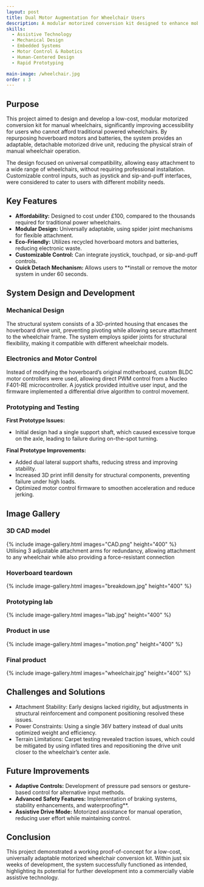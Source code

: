 ```yaml
---
layout: post
title: Dual Motor Augmentation for Wheelchair Users
description: A modular motorized conversion kit designed to enhance mobility, affordability, and independence for wheelchair users by repurposing hoverboard components into a universal attachment system.
skills:
  - Assistive Technology
  - Mechanical Design
  - Embedded Systems
  - Motor Control & Robotics
  - Human-Centered Design
  - Rapid Prototyping

main-image: /wheelchair.jpg
order : 3
---
```


## Purpose
This project aimed to design and develop a low-cost, modular motorized conversion kit for manual wheelchairs, significantly improving accessibility for users who cannot afford traditional powered wheelchairs. By repurposing hoverboard motors and batteries, the system provides an adaptable, detachable motorized drive unit, reducing the physical strain of manual wheelchair operation.

The design focused on universal compatibility, allowing easy attachment to a wide range of wheelchairs, without requiring professional installation. Customizable control inputs, such as joystick and sip-and-puff interfaces, were considered to cater to users with different mobility needs.

## Key Features
- **Affordability:** Designed to cost under £100, compared to the thousands required for traditional power wheelchairs.
- **Modular Design:** Universally adaptable, using spider joint mechanisms for flexible attachment.
- **Eco-Friendly:** Utilizes recycled hoverboard motors and batteries, reducing electronic waste.
- **Customizable Control:** Can integrate joystick, touchpad, or sip-and-puff controls.
- **Quick Detach Mechanism:** Allows users to **install or remove the motor system in under 60 seconds.

## System Design and Development

### Mechanical Design
The structural system consists of a 3D-printed housing that encases the hoverboard drive unit, preventing pivoting while allowing secure attachment to the wheelchair frame. The system employs spider joints for structural flexibility, making it compatible with different wheelchair models.

### Electronics and Motor Control
Instead of modifying the hoverboard’s original motherboard, custom BLDC motor controllers were used, allowing direct PWM control from a Nucleo F401-RE microcontroller. A joystick provided intuitive user input, and the firmware implemented a differential drive algorithm to control movement.

### Prototyping and Testing
**First Prototype Issues:**
- Initial design had a single support shaft, which caused excessive torque on the axle, leading to failure during on-the-spot turning.

**Final Prototype Improvements:**
- Added dual lateral support shafts, reducing stress and improving stability.
- Increased 3D print infill density for structural components, preventing failure under high loads.
- Optimized motor control firmware to smoothen acceleration and reduce jerking.

## Image Gallery

### 3D CAD model
{% include image-gallery.html images="CAD.png" height="400" %}
Utilising 3 adjustable attachment arms for redundancy, allowing attachment to any wheelchair while also providing a force-resistant connection 

### Hoverboard teardown
{% include image-gallery.html images="breakdown.jpg" height="400" %}

### Prototyping lab
{% include image-gallery.html images="lab.jpg" height="400" %}

### Product in use
{% include image-gallery.html images="motion.png" height="400" %}

### Final product
{% include image-gallery.html images="wheelchair.jpg" height="400" %}

## Challenges and Solutions
- Attachment Stability: Early designs lacked rigidity, but adjustments in structural reinforcement and component positioning resolved these issues.
- Power Constraints: Using a single 36V battery instead of dual units optimized weight and efficiency.
- Terrain Limitations: Carpet testing revealed traction issues, which could be mitigated by using inflated tires and repositioning the drive unit closer to the wheelchair’s center axle.

## Future Improvements
- **Adaptive Controls:** Development of pressure pad sensors or gesture-based control for alternative input methods.
- **Advanced Safety Features:** Implementation of braking systems, stability enhancements, and waterproofing**.
- **Assistive Drive Mode:** Motorized assistance for manual operation, reducing user effort while maintaining control.

## Conclusion
This project demonstrated a working proof-of-concept for a low-cost, universally adaptable motorized wheelchair conversion kit. Within just six weeks of development, the system successfully functioned as intended, highlighting its potential for further development into a commercially viable assistive technology.

